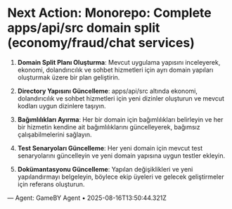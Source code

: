 # Next Action: Monorepo: Complete apps/api/src domain split (economy/fraud/chat services)

1. **Domain Split Planı Oluşturma**: Mevcut uygulama yapısını inceleyerek, ekonomi, dolandırıcılık ve sohbet hizmetleri için ayrı domain yapıları oluşturmak üzere bir plan geliştirin.

2. **Directory Yapısını Güncelleme**: apps/api/src altında ekonomi, dolandırıcılık ve sohbet hizmetleri için yeni dizinler oluşturun ve mevcut kodları uygun dizinlere taşıyın.

3. **Bağımlılıkları Ayırma**: Her bir domain için bağımlılıkları belirleyin ve her bir hizmetin kendine ait bağımlılıklarını güncelleyerek, bağımsız çalışabilmelerini sağlayın.

4. **Test Senaryoları Güncelleme**: Her yeni domain için mevcut test senaryolarını güncelleyin ve yeni domain yapısına uygun testler ekleyin.

5. **Dokümantasyonu Güncelleme**: Yapılan değişiklikleri ve yeni yapılandırmayı belgeleyin, böylece ekip üyeleri ve gelecek geliştirmeler için referans oluşturun.

— Agent: GameBY Agent • 2025-08-16T13:50:44.321Z
